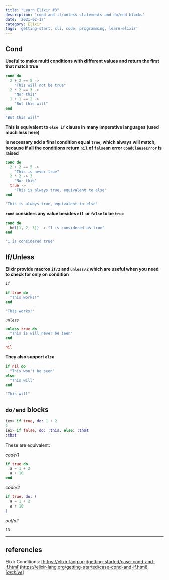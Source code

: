 ```yaml
---
title: "Learn Elixir #3"
description: "cond and if/unless statements and do/end blocks"
date: '2021-02-17'
category: Elixir
tags: 'getting-start, cli, code, programming, learn-elixir'
---
```


## Cond

**Useful to make multi conditions with different values and return the first that match true**

```elixir
cond do
  2 + 2 == 5 ->
    "This will not be true"
  2 * 2 == 3 ->
    "Nor this"
  1 + 1 == 2 ->
    "But this will"
end
```
```elixir
"But this will"
```
**This is equivalent to `else if` clause in many imperative languages (used much less here)**

**Is necessary add a final condition equal `true`, which always will match, because if all the conditions return `nil` of `false`an error `CondClauseError` is raised**

```elixir
cond do
  2 + 2 == 5 ->
    "This is never true"
  2 * 2 -> 3
    "Nor this"
  true ->
    "This is always true, equivalent to else"
end
```
```elixir
"This is always true, equivalent to else"
```

**`cond` considers any value besides `nil` or `false` to be `true`**

```elixir
cond do
  hd([1, 2, 3]) -> "1 is considered as true"
end
```
```elixir
"1 is considered true"
```

## If/Unless

**Elixir provide macros `if/2` and `unless/2` which are useful when you need to  check for only on condition**

_`if`_
```elixir
if true do
  "This works!"
end
```
```elixir
"This works!"
```
_`unless`_
```elixir
unless true do
  "This is will never be seen"
end
```
```elixir
nil
```

**They also support `else`**
```elixir
if nil do
  "This won't be seen"
else
  "This will"
end
```
```elixir
"This will"
```

## `do/end` blocks

```elixir
iex> if true, do: 1 + 2
2
iex> if false, do: :this, else: :that
:that
```

These are equivalent:

_code/1_
```elixir
if true do
  a = 1 + 2
  a + 10
end
```
_code/2_
```elixir
if true, do: (
  a = 1 + 2
  a + 10
)
```
_out/all_
```
13
```




---

## referencies

Elixir Conditions: [https://elixir-lang.org/getting-started/case-cond-and-if.html](https://elixir-lang.org/getting-started/case-cond-and-if.html) [[_archive_](https://web.archive.org/web/20210920215626/https://elixir-lang.org/getting-started/case-cond-and-if.html)]

